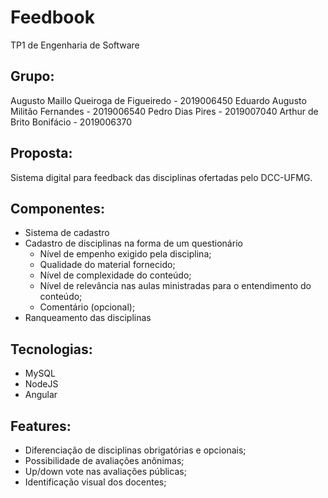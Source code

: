 # Feedbook
TP1 de Engenharia de Software

## Grupo:
Augusto Maillo Queiroga de Figueiredo - 2019006450
Eduardo Augusto Militão Fernandes - 2019006540
Pedro Dias Pires - 2019007040
Arthur de Brito Bonifácio - 2019006370

## Proposta:
Sistema digital para feedback das disciplinas ofertadas pelo DCC-UFMG.

## Componentes:
- Sistema de cadastro
- Cadastro de disciplinas na forma de um questionário
  - Nível de empenho exigido pela disciplina;
  - Qualidade do material fornecido;
  - Nível de complexidade do conteúdo;
  - Nível de relevância nas aulas ministradas para o entendimento do conteúdo;
  - Comentário (opcional);
- Ranqueamento das disciplinas

## Tecnologias:
- MySQL
- NodeJS
- Angular

## Features:
- Diferenciação de disciplinas obrigatórias e opcionais;
- Possibilidade de avaliações anônimas;
- Up/down vote nas avaliações públicas;
- Identificação visual dos docentes;
